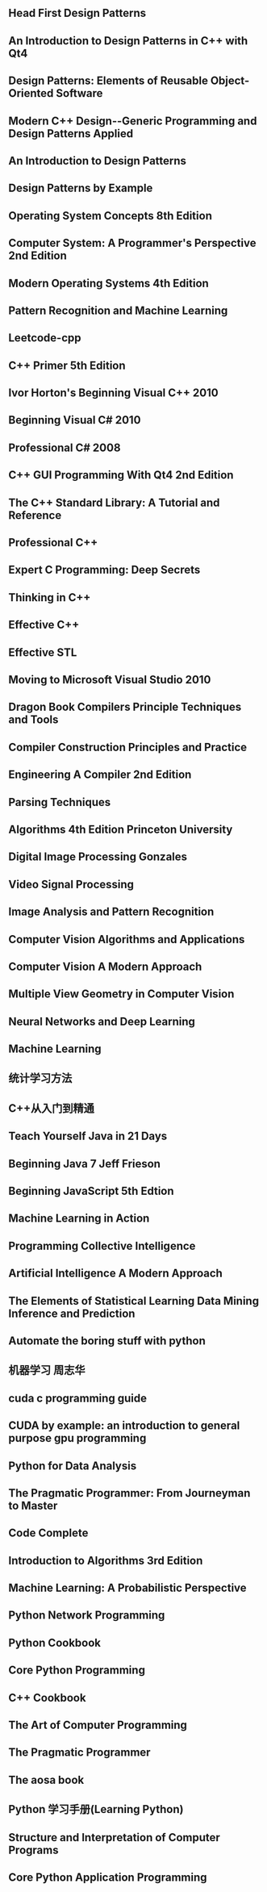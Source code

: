 ## Head First Design Patterns
## An Introduction to Design Patterns in C++ with Qt4
## Design Patterns: Elements of Reusable Object-Oriented Software
## Modern C++ Design--Generic Programming and Design Patterns Applied
## An Introduction to Design Patterns
## Design Patterns by Example
## Operating System Concepts 8th Edition
## Computer System: A Programmer's Perspective 2nd Edition
## Modern Operating Systems 4th Edition
## Pattern Recognition and Machine Learning
## Leetcode-cpp
## C++ Primer 5th Edition
## Ivor Horton's Beginning Visual C++ 2010
## Beginning Visual C# 2010
## Professional C# 2008
## C++ GUI Programming With Qt4 2nd Edition
## The C++ Standard Library: A Tutorial and Reference
## Professional C++
## Expert C Programming: Deep Secrets
## Thinking in C++
## Effective C++
## Effective STL
## Moving to Microsoft Visual Studio 2010
## Dragon Book Compilers Principle Techniques and Tools
## Compiler Construction Principles and Practice
## Engineering A Compiler 2nd Edition
## Parsing Techniques
## Algorithms 4th Edition Princeton University
## Digital Image Processing Gonzales
## Video Signal Processing
## Image Analysis and Pattern Recognition
## Computer Vision Algorithms and Applications
## Computer Vision A Modern Approach
## Multiple View Geometry in Computer Vision
## Neural Networks and Deep Learning
## Machine Learning
## 统计学习方法
## C++从入门到精通
## Teach Yourself Java in 21 Days
## Beginning Java 7 Jeff Frieson
## Beginning JavaScript 5th Edtion
## Machine Learning in Action
## Programming Collective Intelligence
## Artificial Intelligence A Modern Approach
## The Elements of Statistical Learning Data Mining Inference and Prediction
## Automate the boring stuff with python
## 机器学习 周志华
## cuda c programming guide
## CUDA by example: an introduction to general purpose gpu programming
## Python for Data Analysis
## The Pragmatic Programmer: From Journeyman to Master
## Code Complete
## Introduction to Algorithms 3rd Edition
## Machine Learning: A Probabilistic Perspective
## Python Network Programming
## Python Cookbook
## Core Python Programming
## C++ Cookbook
## The Art of Computer Programming
## The Pragmatic Programmer
## The aosa book
## Python 学习手册(Learning Python)
## Structure and Interpretation of Computer Programs
## Core Python Application Programming
